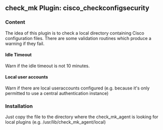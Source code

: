 ## check_mk Plugin: cisco_checkconfigsecurity

### Content
The idea of this plugin is to check a local directory containing Cisco configuration files.
There are some validation routines which produce a warning if they fail.

#### Idle Timeout
Warn if the idle timeout is not 10 minutes.

#### Local user accounts
Warn if there are local useraccounts configured (e.g. because it's only
permitted to use a central authentication instance)

### Installation
Just copy the file to the directory where the check_mk_agent is looking for
local plugins (e.g. /usr/lib/check_mk_agent/local)

